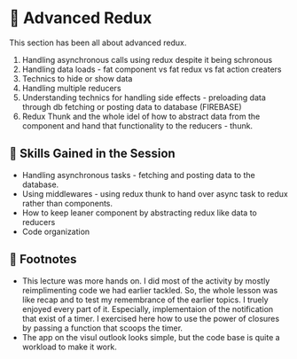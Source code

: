 # :rocket: Advanced Redux

This section has been all about advanced redux.

1. Handling asynchronous calls using redux despite it being schronous
2. Handling data loads - fat component vs fat redux vs fat action creaters
3. Technics to hide or show data
4. Handling multiple reducers
5. Understanding technics for handling side effects - preloading data through db fetching or posting data to database (FIREBASE)
6. Redux Thunk and the whole idel of how to abstract data from the component and hand that functionality to the reducers - thunk.

## :balloon: Skills Gained in the Session

- Handling asynchronous tasks - fetching and posting data to the database.
- Using middlewares - using redux thunk to hand over async task to redux rather than components.
- How to keep leaner component by abstracting redux like data to reducers
- Code organization

## :bookmark_tabs: Footnotes

- This lecture was more hands on. I did most of the activity by mostly reimplimenting code we had earlier tackled. So, the whole lesson was like recap and to test my remembrance of the earlier topics. I truely enjoyed every part of it. Especially, implementaion of the notification that exist of a timer. I exercised here how to use the power of closures by passing a function that scoops the timer.
- The app on the visul outlook looks simple, but the code base is quite a workload to make it work.
